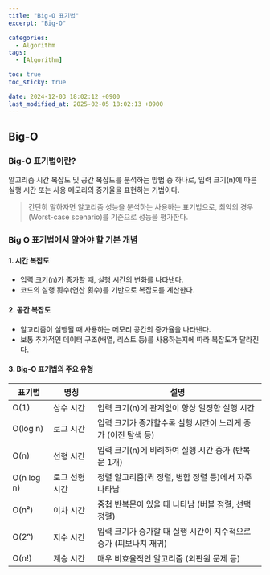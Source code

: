 ```yaml
---
title: "Big-O 표기법"
excerpt: "Big-O"

categories:
  - Algorithm
tags:
  - [Algorithm]

toc: true
toc_sticky: true

date: 2024-12-03 18:02:12 +0900
last_modified_at: 2025-02-05 18:02:13 +0900
---
```


## Big-O

### Big-O 표기법이란?

알고리즘 시간 복잡도 및 공간 복잡도를 분석하는 방법 중 하나로, 입력 크기(n)에 따른 실행 시간 또는 사용 메모리의 증가율을 표현하는 기법이다.

> 간단히 말하자면 알고리즘 성능을 분석하는 사용하는 표기법으로, 최악의 경우(Worst-case scenario)를 기준으로 성능을 평가한다.

### Big O 표기법에서 알아야 할 기본 개념

#### 1. **시간 복잡도**

- 입력 크기(n)가 증가할 때, 실행 시간의 변화를 나타낸다.
- 코드의 실행 횟수(연산 횟수)를 기반으로 복잡도를 계산한다.

#### 2. 공간 복잡도

- 알고리즘이 실행될 때 사용하는 메모리 공간의 증가율을 나타낸다.
- 보통 추가적인 데이터 구조(배열, 리스트 등)를 사용하는지에 따라 복잡도가 달라진다.

#### 3. Big-O 표기법의 주요 유형

| 표기법     | 명칭           | 설명                                                              |
| ---------- | -------------- | ----------------------------------------------------------------- |
| O(1)       | 상수 시간      | 입력 크기(n)에 관계없이 항상 일정한 실행 시간                     |
| O(log n)   | 로그 시간      | 입력 크기가 증가할수록 실행 시간이 느리게 증가 (이진 탐색 등)     |
| O(n)       | 선형 시간      | 입력 크기(n)에 비례하여 실행 시간 증가 (반복문 1개)               |
| O(n log n) | 로그 선형 시간 | 정렬 알고리즘(퀵 정렬, 병합 정렬 등)에서 자주 나타남              |
| O(n²)      | 이차 시간      | 중첩 반복문이 있을 때 나타남 (버블 정렬, 선택 정렬)               |
| O(2ⁿ)      | 지수 시간      | 입력 크기가 증가할 때 실행 시간이 지수적으로 증가 (피보나치 재귀) |
| O(n!)      | 계승 시간      | 매우 비효율적인 알고리즘 (외판원 문제 등)                         |
